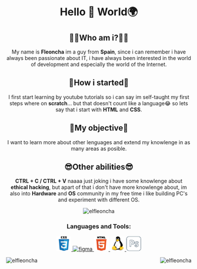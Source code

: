 <body>
<h1 align="center">Hello 👋 World🌍</h1>
<h2  align="center">🧒🏻Who am i?🧒🏻</h2>

<p  align="center" >My name is <b>Fleoncha</b> im a guy from <b>Spain</b>, since i can remember i have always been passionate about IT, i have always been interested in the world of development and especially the world of the Internet.</p>
<h2 align="center">🚀How i started🚀</h2>

<p  align="center">I first start learning by youtube tutorials so i can say im self-taught my first steps where on <B>scratch</B>... but that doesn't count like a language😂 so lets say that i start with <b>HTML</b> and <b>CSS</b>.</p>
<h2  align="center">🎯My objective🎯</h2>

<p  align="center">I want to learn more about other lenguages and extend my knowlenge in as many areas as posible.</p>
<h2  align="center">😎Other abilities😎</h2>

<p  align="center"><b>CTRL + C / CTRL + V</b> naaaa just joking i have some knowlenge about <b>ethical hacking</b>, but apart of that i don't have more knowlenge about, im also into <b>Hardware</b> and <b>OS</b> community in my free time i like building PC's and experiment with different OS.</p>
<p align="center"> <img src="https://komarev.com/ghpvc/?username=elfleoncha&label=Profile%20views&color=0e75b6&style=flat" alt="elfleoncha" /> </p>


<h3 align="center">Languages and Tools:</h3>
<p align="center"> <a href="https://www.w3schools.com/css/" target="_blank" rel="noreferrer"> <img src="https://raw.githubusercontent.com/devicons/devicon/master/icons/css3/css3-original-wordmark.svg" alt="css3" width="40" height="40"/> </a> <a href="https://www.figma.com/" target="_blank" rel="noreferrer"> <img src="https://www.vectorlogo.zone/logos/figma/figma-icon.svg" alt="figma" width="40" height="40"/> </a> <a href="https://www.w3.org/html/" target="_blank" rel="noreferrer"> <img src="https://raw.githubusercontent.com/devicons/devicon/master/icons/html5/html5-original-wordmark.svg" alt="html5" width="40" height="40"/> </a> <a href="https://www.linux.org/" target="_blank" rel="noreferrer"> <img src="https://raw.githubusercontent.com/devicons/devicon/master/icons/linux/linux-original.svg" alt="linux" width="40" height="40"/> </a> <a href="https://www.photoshop.com/en" target="_blank" rel="noreferrer"> <img src="https://raw.githubusercontent.com/devicons/devicon/master/icons/photoshop/photoshop-line.svg" alt="photoshop" width="40" height="40"/> </a> </p>


<p><img align="left" height="190px" src="https://github-readme-stats.vercel.app/api/top-langs?username=elfleoncha&show_icons=true&locale=en&layout=compact" alt="elfleoncha" /></p>

<p>&nbsp;<img  align="right" src="https://github-readme-stats.vercel.app/api?username=elfleoncha&show_icons=true&locale=en" alt="elfleoncha" /></p>
</body>
